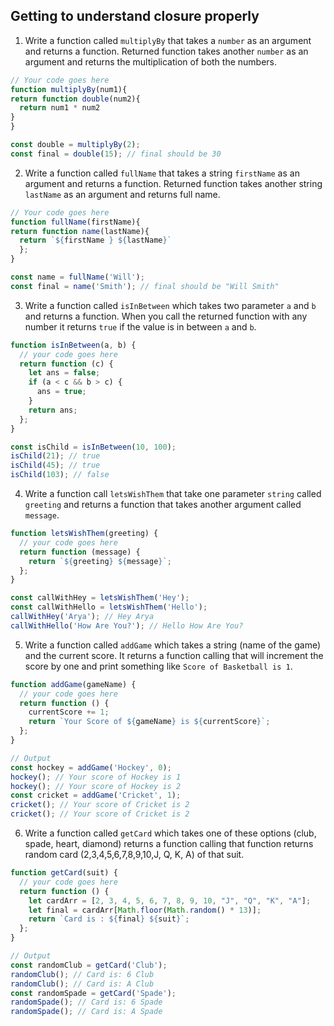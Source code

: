 ## Getting to understand closure properly

1. Write a function called `multiplyBy` that takes a `number` as an argument and returns a function. Returned function takes another `number` as an argument and returns the multiplication of both the numbers.

```js
// Your code goes here
function multiplyBy(num1){
return function double(num2){
  return num1 * num2
}
}

const double = multiplyBy(2);
const final = double(15); // final should be 30
```

2. Write a function called `fullName` that takes a string `firstName` as an argument and returns a function. Returned function takes another string `lastName` as an argument and returns full name.

```js
// Your code goes here
function fullName(firstName){
return function name(lastName){
  return `${firstName } ${lastName}`
  };
}

const name = fullName('Will');
const final = name('Smith'); // final should be "Will Smith"
```

3. Write a function called `isInBetween` which takes two parameter `a` and `b` and returns a function. When you call the returned function with any number it returns `true` if the value is in between `a` and `b`.

```js
function isInBetween(a, b) {
  // your code goes here
  return function (c) {
    let ans = false;
    if (a < c && b > c) {
      ans = true;
    }
    return ans;
  };
}

const isChild = isInBetween(10, 100);
isChild(21); // true
isChild(45); // true
isChild(103); // false
```

4. Write a function call `letsWishThem` that take one parameter `string` called `greeting` and returns a function that takes another argument called `message`.

```js
function letsWishThem(greeting) {
  // your code goes here
  return function (message) {
    return `${greeting} ${message}`;
  };
}

const callWithHey = letsWishThem('Hey');
const callWithHello = letsWishThem('Hello');
callWithHey('Arya'); // Hey Arya
callWithHello('How Are You?'); // Hello How Are You?
```

5. Write a function called `addGame` which takes a string (name of the game) and the current score. It returns a function calling that will increment the score by one and print something like `Score of Basketball is 1`.

```js
function addGame(gameName) {
  // your code goes here
  return function () {
    currentScore += 1;
    return `Your Score of ${gameName} is ${currentScore}`;
  };
}

// Output
const hockey = addGame('Hockey', 0);
hockey(); // Your score of Hockey is 1
hockey(); // Your score of Hockey is 2
const cricket = addGame('Cricket', 1);
cricket(); // Your score of Cricket is 2
cricket(); // Your score of Cricket is 2
```

6. Write a function called `getCard` which takes one of these options (club, spade, heart, diamond) returns a function calling that function returns random card (2,3,4,5,6,7,8,9,10,J, Q, K, A) of that suit.

```js
function getCard(suit) {
  // your code goes here
  return function () {
    let cardArr = [2, 3, 4, 5, 6, 7, 8, 9, 10, "J", "Q", "K", "A"];
    let final = cardArr[Math.floor(Math.random() * 13)];
    return `Card is : ${final} ${suit}`;
  };
}

// Output
const randomClub = getCard('Club');
randomClub(); // Card is: 6 Club
randomClub(); // Card is: A Club
const randomSpade = getCard('Spade');
randomSpade(); // Card is: 6 Spade
randomSpade(); // Card is: A Spade
```
